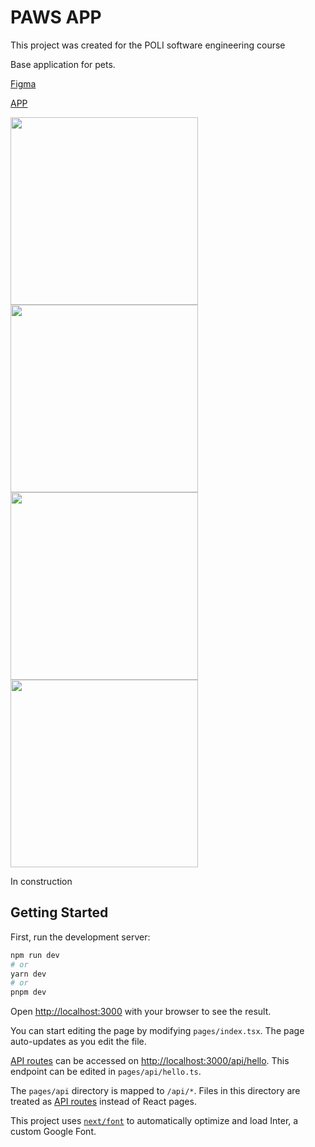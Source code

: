 # PAWS APP

This project was created for the POLI software engineering course

Base application for pets.

[Figma](https://www.figma.com/file/JNMEk5oOe5q5vgOJechMjx/Ing-de-Software?node-id=0-1&t=ninwY9bwbQiIXhNL-0)

[APP](https://paws-app-poli.vercel.app/login)


<img src="https://user-images.githubusercontent.com/49885209/235817688-65e1657d-0751-4052-b42d-9889df02efe1.png" width=300 />
<img src="https://user-images.githubusercontent.com/49885209/235817690-19b59803-8c4a-477f-8a26-47c345447f40.png" width=300 />
<img src="https://user-images.githubusercontent.com/49885209/235817692-242e5216-ef09-48c3-bbe6-545878eab124.png" width=300 />
<img src="https://user-images.githubusercontent.com/49885209/235817693-70d1cc0b-ef9d-499e-887d-2c4fc34b930f.png" width=300 />


In construction

## Getting Started

First, run the development server:

```bash
npm run dev
# or
yarn dev
# or
pnpm dev
```

Open [http://localhost:3000](http://localhost:3000) with your browser to see the result.

You can start editing the page by modifying `pages/index.tsx`. The page auto-updates as you edit the file.

[API routes](https://nextjs.org/docs/api-routes/introduction) can be accessed on [http://localhost:3000/api/hello](http://localhost:3000/api/hello). This endpoint can be edited in `pages/api/hello.ts`.

The `pages/api` directory is mapped to `/api/*`. Files in this directory are treated as [API routes](https://nextjs.org/docs/api-routes/introduction) instead of React pages.

This project uses [`next/font`](https://nextjs.org/docs/basic-features/font-optimization) to automatically optimize and load Inter, a custom Google Font.
